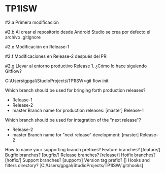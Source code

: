 # TP1ISW

#2.a Primera modificación

#2.b Al crear el repositorio desde Android Studio se crea por defecto el archivo .gitIgnore

#2.e Modificación en Release-1

#2.f Modificaciones en Release-2 después del PR

#2.g Llevar al entorno productivo Release 1. ¿Cómo lo hace siguiendo Gitflow?

C:\Users\gpgal\StudioProjects\TP1ISW>git flow init

Which branch should be used for bringing forth production releases?
   - Release-1
   - Release-2
   - master
Branch name for production releases: [master] Release-1

Which branch should be used for integration of the "next release"?
   - Release-2
   - master
Branch name for "next release" development: [master] Release-2

How to name your supporting branch prefixes?
Feature branches? [feature/]
Bugfix branches? [bugfix/]
Release branches? [release/]
Hotfix branches? [hotfix/]
Support branches? [support/]
Version tag prefix? []
Hooks and filters directory? [C:/Users/gpgal/StudioProjects/TP1ISW/.git/hooks]


